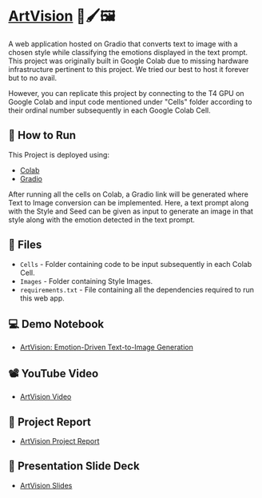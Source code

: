 # [ArtVision](https://github.com/AdityaA191/ArtVision/) 🎨🖌️🖼️

A web application hosted on Gradio that converts text to image with a chosen style while classifying the emotions displayed in the text prompt.
This project was originally built in Google Colab due to missing hardware infrastructure pertinent to this project.
We tried our best to host it forever but to no avail.

However, you can replicate this project by connecting to the T4 GPU on Google Colab and input code mentioned under "Cells" folder according to their ordinal number subsequently in each Google Colab Cell.

## 🚀 How to Run

This Project is deployed using:
- [Colab](https://colab.research.google.com/)
- [Gradio](https://www.gradio.app/)

After running all the cells on Colab, a Gradio link will be generated where Text to Image conversion can be implemented. Here, a text prompt along with the Style and Seed can be given as input to generate an image in that style along with the emotion detected in the text prompt.

## 📂 Files
- `Cells` - Folder containing code to be input subsequently in each Colab Cell.
- `Images` - Folder containing Style Images.
- `requirements.txt` - File containing all the dependencies required to run this web app.

## 💻 Demo Notebook
- [ArtVision: Emotion-Driven Text-to-Image Generation](https://colab.research.google.com/drive/1NcRID-OOglDyYwvXvLFbVy1zdZewm7JU?usp=sharing)

## 📽️ YouTube Video
- [ArtVision Video](https://youtu.be/yjc3ZYl40jI)

## 📖 Project Report
- [ArtVision Project Report]([TBA](https://drive.google.com/file/d/1DOmKIofz4fhQhMtw_pBRDNEHqPfj_qbr/view?usp=sharing))

## 🛝 Presentation Slide Deck
- [ArtVision Slides](https://docs.google.com/presentation/d/1VU-LS7Q8wdoHZy0PoO0o1pnyuvZFJVfdQsoLq2cjt5g/edit?usp=sharing)
